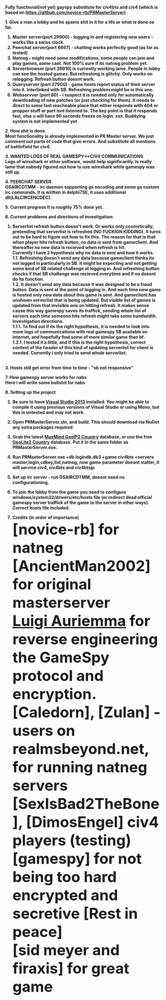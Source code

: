 <strong>Fully functional(not yet) gayspy substitute for civ4bts and civ4 (which is based on https://github.com/novice-rb/PRMasterServer)


<strong>1. Give a man a lobby and he spams shit in it for a life or what is done so far.</strong><br>

1. Master server(port 29900) - logging in and registering new users - works like a swiss clock.
2. Peerchat server(port 6667) - chatting works perfectly good (as far as tested) 
3. Natneg - might need some modifications, some people can join and play games, some cant. Not 100% sure if its natneg problem yet.
3. Serverbrowser (port 28910) is currently working lame. People in lobby can see the hosted games. But refreshing is glitchy. Only works on relogging. Refresh button doesnt work.  
4. Queryserver (port 27900) - game hosts report status of their server into it. Interlinked with SB. Refreshing problem might be in this one.
5. Webservver (port 80) - i suspect it is needed only for automatically downloading of new patches (or just checking for them). It needs to direct to some fast reacheable place that either responds with 404 or propper stuff or port isnt listened to. The key point is that it responds fast, else u will have 90 seconds freeze on login.
xxx. Buddying system is not implemented yet


<strong>2. How shit is done.</strong><br>
Most functionality is already implemented in PR Master server. We just comment out parts of code that give errors. And substitute all mentions of battlefield for civ4.

<strong>3. WANTED LOGS OF REAL GAMESPY<->CIV4 COMMUNICATIONS</strong><br>
Logs of wireshark or other software, would help significantly. Is really lame that nobody figured out how to use wireshark while gamespy was still up.


<strong>4. PEERCHAT SERVER</strong><br>
GSAIRCDTMM - irc daemon supporting gs encoding and some gs custom irc commands.  It is written in delphi7SE, it uses additional dll(LALCIRCENCDEC).


<strong>
5. Current progress</strong>
It is roughly 75% done yet.<br>


<strong>6. Current problems and directions of investigation:<br></strong>
1. Serverlist refresh button doesn't work. Or works only cosmetically, pretending that serverlist is refreshed (NO FUCKIGN KIDDING).
It turns out to be hard to figure out how to fix this. The reason for that is that when player hits refresh button, no data is sent from gameclient. And thereafter no new data is recieved when refresh is hit.<br>
Currently I have 2 hypothesis why no data is sent and how it works.<br>
1.1. Refreshing doesn't send any data because gameclient thinks its not logged in particularly in SB. It might be expecting and not getting some kind of SB related challenge at logging in. And refreshing button checks if that SB challenge was recieved everytime and if no doesnt do its function.<br>
1.2. It doesn't send any data because it was designed to be a fraud button. Data is sent at the point of logging in. And each time new game is hosted only new data about this game is sent. And gameclient has unshown serverlist that is being updated. But visible list of games is updated from that invisible one on hitting refresh. It makes sense cause this way gamespy saves its traffick, sending whole list of servers each time someone hits refresh might take some bandwidth.<br>
Investigation directions.<br>
1.1.1. To find out if its the right hypothesis, it is needed to look into more logs of communications with real gamespy SB available on internet, and hopefully find some of more similar game than bf.<br>
1.2.1. I tested it a little, and if this is the right hypothesis, correct content of the header of this kind of updating serverlist for client is needed. Currently i only tried to send whole serverlist.<br>
<br>
3. Hosts still get error from time to time - "sb not responsive"<br>

<strong>7. How gamespy server works for nabs</strong>
<br>
Here i will write some bullshit for nabs


<strong>8. Setting up the project</strong><br>

1. Be sure to have [Visual Studio 2013](http://www.microsoft.com/en-us/download/details.aspx?id=40787) installed.  You might be able to compile it using previous versions of Visual Studio or using Mono, but this is untested and may not work.

2. Open **PRMasterServer.sln**, and build. This should download via NuGet any extra packages required.

3. Grab the latest [MaxMind GeoIP2 Country](https://www.maxmind.com/en/country) database, or use the free [GeoLite2 Country](http://dev.maxmind.com/geoip/geoip2/geolite2/) database. Put it in the same folder as **PRMasterServer.exe**.

5. Run **PRMasterServer.exe +db logindb.db3 +game civ4bts +servers master,login,cdkey,list,natneg**, now game parameter doesnt matter, it will service civ4, civ4bts and civ4btsjp

6. Set up irc server - run GSAIRCDTMM, doesnt need no configurationing.

7. To join the lobby from the game you need to configure windows/system32/drivers/etc/hosts file (or redirect dead official gamespy server traffick of the game to the server in other ways). Correct hosts file included.


9. Credits (in order of importance)
<br><font size=14><strong>[novice-rb]</strong> for natneg
<br><font size=14><strong>[AncientMan2002]</strong> for original masterserver
<br><font size=14><strong>[Luigi Auriemma](http://aluigi.org) </strong> for reverse engineering the GameSpy protocol and encryption.
<br><font size=14><strong>[Caledorn], [Zulan] </strong> - users on realmsbeyond.net, for running natneg servers
<br><font size=14><strong>[SexIsBad2TheBone], [DimosEngel]</strong> civ4 players (testing)
<br><font size=14><strong>[gamespy] </strong> for not being too hard encrypted and secretive [Rest in peace]
<br><font size=14><strong>[sid meyer and firaxis] </strong> for great game
